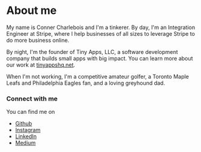 # About me

My name is Conner Charlebois and I'm a tinkerer. By day, I'm an Integration Engineer at Stripe, where I help businesses of all sizes to leverage Stripe to do more business online. 

By night, I'm the founder of Tiny Apps, LLC, a software development company that builds small apps with big impact. You can learn more about our work at [tinyappshq.net](https://www.tinyappshq.net).

When I'm not working, I'm a competitive amateur golfer, a Toronto Maple Leafs and Philadelphia Eagles fan, and a loving greyhound dad.

### Connect with me
You can find me on

* [Github](https://github.com/cdcharlebois)
* [Instagram](https://www.instagram.com/_connerc_/)
* [LinkedIn](https://www.linkedin.com/in/ccharlebois/)
* [Medium](https://www.medium.com/@connercharlebois)
